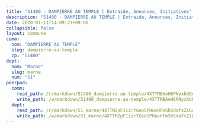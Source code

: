 ```yaml
---
title: "51400 - DAMPIERRE AU TEMPLE | Entraide, Annonces, Initiatives"
description: "51400 - DAMPIERRE AU TEMPLE | Entraide, Annonces, Initiatives"
date: 2020-01-11T14:09:21+09:00
collapsible: false
layout: commune
comm:
  nom: "DAMPIERRE AU TEMPLE"
  slug: dampierre-au-temple
  cp: "51400"
dept:
  nom: "Marne"
  slug: marne
  num: "51"
peerpad:
  comm:
    read_path: /r/markdown/51400_dampierre-au-temple/4XTTMBAoH6PNyxhUQAUQRttvZYYGnPFNMK87zEhR3f7ugndPJ
    write_path: /w/markdown/51400_dampierre-au-temple/4XTTMBAoH6PNyxhUQAUQRttvZYYGnPFNMK87zEhR3f7ugndPJ-K3TgUFvePyRPh2qoofkX1bCRcogsR2VdZWXCDypdDXa8MAY6z64tXbTsJx8uEwM3M3PEn2wFhGJZU87pCkokbQRUQq84mTrUxYgbwtXtYEBVhFfugBVanaPnNzZ3ZqjnEf1mSRek
  dept:
    read_path: /r/markdown/51_marne/4XTTM2pF1iirYGeoSPHuvHFmSh5dafsZiGuDVqApNYr9W2doe
    write_path: /w/markdown/51_marne/4XTTM2pF1iirYGeoSPHuvHFmSh5dafsZiGuDVqApNYr9W2doe-K3TgV7EpXmd75L5pz6aUTALihWsFeiubyposyfPgz6DbQby3ZQF3gNXaGqeRVGevfRz46yND7Y8QkCv5VozWFj5shZbEokjWNQrdmmsAHCxzuLQj5kuinh4kCdsefHKLdp7xhUwa
---
```


